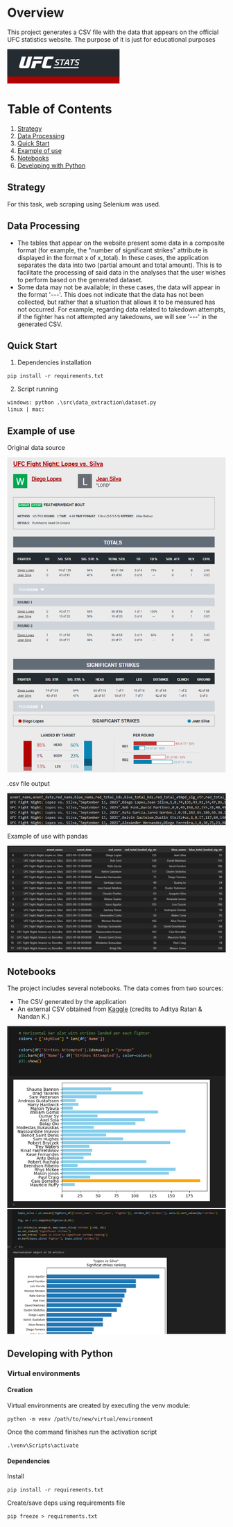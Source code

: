 # Overview
This project generates a CSV file with the data that appears on the official UFC statistics website. The purpose of it is just for educational purposes

![alt text](public/ufc_stats_logo.png "UFC Stats Page")

# Table of Contents
1. [Strategy](#Strategy)
2. [Data Processing](#data-processing)
3. [Quick Start](#quick-start)
4. [Example of use](#example-of-use)
5. [Notebooks](#notebooks)
6. [Developing with Python](#developing-with-python)

## Strategy
For this task, web scraping using Selenium was used.
## Data Processing
* The tables that appear on the website present some data in a composite format (for example, the "number of significant strikes" attribute is displayed in the format x of x_total). In these cases, the application separates the data into two (partial amount and total amount). This is to facilitate the processing of said data in the analyses that the user wishes to perform based on the generated dataset.
* Some data may not be available; in these cases, the data will appear in the format '---'. This does not indicate that the data has not been collected, but rather that a situation that allows it to be measured has not occurred. For example, regarding data related to takedown attempts, if the fighter has not attempted any takedowns, we will see '---' in the generated CSV.
## Quick Start
1. Dependencies installation
```
pip install -r requirements.txt
```
2. Script running
```
windows: python .\src\data_extraction\dataset.py
linux | mac: 
```
## Example of use
Original data source

![alt text](public/data_source_img.png "UFC Stats Page")

.csv file output

![alt text](public/data_output.png "csv file")

Example of use with pandas

![alt text](public/data_frame_example.png "dataframe")

## Notebooks
The project includes several notebooks. The data comes from two sources:
* The CSV generated by the application
* An external CSV obtained from [Kaggle](https://www.kaggle.com/datasets/neelagiriaditya/ufc-datasets-1994-2025) (credits to Aditya Ratan & Nandan K.)

![alt text](public/notebook_1.png "notebook example 1")
![alt text](public/notebook_2.png "notebook example 2")

## Developing with Python
### Virtual environments
#### Creation
Virtual environments are created by executing the venv module:
```
python -m venv /path/to/new/virtual/environment
```

Once the command finishes run the activation script
```
.\venv\Scripts\activate
```

#### Dependencies
Install
```
pip install -r requirements.txt
```

Create/save deps using requirements file
```
pip freeze > requirements.txt
```